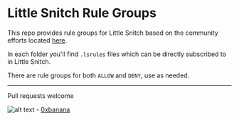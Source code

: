 # Little Snitch Rule Groups

This repo provides rule groups for Little Snitch based on the community efforts located [here](https://github.com/jmdugan/blocklists).

In each folder you'll find `.lsrules` files which can be directly subscribed to in Little Snitch.

There are rule groups for both `ALLOW` and `DENY`, use as needed.

---
Pull requests welcome

![alt text][logo] - [0xbanana](https://twitter.com/0xbanana)

[logo]: https://duckduckgo.com/assets/icons/thirdparty/twitter.svg "Twitter"
